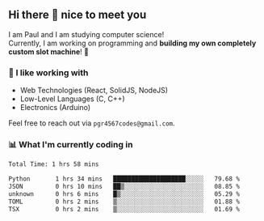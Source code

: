 ## Hi there 👋 nice to meet you

I am Paul and I am studying computer science!  
Currently, I am working on programming and **building my own completely custom slot machine**! 🎰

### 🔭 I like working with
- Web Technologies (React, SolidJS, NodeJS)
- Low-Level Languages (C, C++)
- Electronics (Arduino)

Feel free to reach out via `pgr4567codes@gmail.com`.

### 📊 What I'm currently coding in
<!--START_SECTION:waka-->

```txt
Total Time: 1 hrs 58 mins

Python       1 hrs 34 mins   ████████████████████░░░░░   79.68 %
JSON         0 hrs 10 mins   ██▒░░░░░░░░░░░░░░░░░░░░░░   08.85 %
unknown      0 hrs 6 mins    █▒░░░░░░░░░░░░░░░░░░░░░░░   05.29 %
TOML         0 hrs 2 mins    ▒░░░░░░░░░░░░░░░░░░░░░░░░   01.88 %
TSX          0 hrs 2 mins    ▒░░░░░░░░░░░░░░░░░░░░░░░░   01.69 %
```

<!--END_SECTION:waka-->
